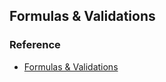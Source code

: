 ## Formulas & Validations

### Reference
- [Formulas & Validations](https://trailhead.salesforce.com/trails/force_com_dev_beginner/modules/point_click_business_logic)

